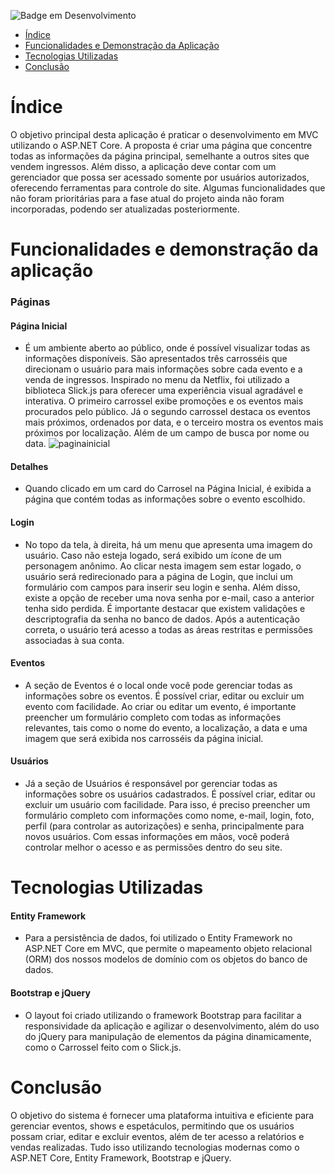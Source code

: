 ![Badge em Desenvolvimento](http://img.shields.io/static/v1?label=STATUS&message=EM%20DESENVOLVIMENTO&color=GREEN&style=for-the-badge)

* [Índice](#índice)
* [Funcionalidades e Demonstração da Aplicação](#funcionalidades-e-demonstração-da-aplicação)
* [Tecnologias Utilizadas](#tecnologias-utilizadas)
* [Conclusão](#conclusão)

# Índice
  O objetivo principal desta aplicação é praticar o desenvolvimento em MVC utilizando o ASP.NET Core.
A proposta é criar uma página que concentre todas as informações da página principal, semelhante a outros sites que vendem ingressos.
Além disso, a aplicação deve contar com um gerenciador que possa ser acessado somente por usuários autorizados, oferecendo ferramentas para controle do site.
Algumas funcionalidades que não foram prioritárias para a fase atual do projeto ainda não foram incorporadas, podendo ser atualizadas posteriormente.

# Funcionalidades e demonstração da aplicação
### Páginas
#### Página Inicial
- É um ambiente aberto ao público, onde é possível visualizar todas as informações disponíveis.
São apresentados três carrosséis que direcionam o usuário para mais informações sobre cada evento e a venda de ingressos.
Inspirado no menu da Netflix, foi utilizado a biblioteca Slick.js para oferecer uma experiência visual agradável e interativa.
O primeiro carrossel exibe promoções e os eventos mais procurados pelo público. Já o segundo carrossel destaca os eventos mais próximos,
ordenados por data, e o terceiro mostra os eventos mais próximos por localização. Além de um campo de busca por nome ou data.
![paginainicial](https://s12.gifyu.com/images/paginainicial.gif)

#### Detalhes
- Quando clicado em um card do Carrosel na Página Inicial, é exibida a página que contém todas as informações sobre o evento escolhido.

#### Login
- No topo da tela, à direita, há um menu que apresenta uma imagem do usuário. Caso não esteja logado, será exibido um ícone de um personagem anônimo.
Ao clicar nesta imagem sem estar logado, o usuário será redirecionado para a página de Login, que inclui um formulário com campos para inserir seu login e senha.
Além disso, existe a opção de receber uma nova senha por e-mail, caso a anterior tenha sido perdida. É importante destacar que existem validações e descriptografia
da senha no banco de dados. Após a autenticação correta, o usuário terá acesso a todas as áreas restritas e permissões associadas à sua conta.

#### Eventos
- A seção de Eventos é o local onde você pode gerenciar todas as informações sobre os eventos.
É possível criar, editar ou excluir um evento com facilidade. Ao criar ou editar um evento, é importante preencher um formulário completo com todas as
informações relevantes, tais como o nome do evento, a localização, a data e uma imagem que será exibida nos carrosséis da página inicial.

#### Usuários
- Já a seção de Usuários é responsável por gerenciar todas as informações sobre os usuários cadastrados. É possível criar, editar ou excluir um usuário com facilidade.
Para isso, é preciso preencher um formulário completo com informações como nome, e-mail, login, foto, perfil (para controlar as autorizações) e senha,
principalmente para novos usuários. Com essas informações em mãos, você poderá controlar melhor o acesso e as permissões dentro do seu site.


# Tecnologias Utilizadas
#### Entity Framework
 - Para a persistência de dados, foi utilizado o Entity Framework no ASP.NET Core em MVC, que permite o mapeamento objeto relacional (ORM) dos nossos modelos de domínio
com os objetos do banco de dados.

#### Bootstrap e jQuery
 - O layout foi criado utilizando o framework Bootstrap para facilitar a responsividade da aplicação e agilizar o desenvolvimento,
além do uso do jQuery para manipulação de elementos da página dinamicamente, como o Carrossel feito com o Slick.js.

# Conclusão
  O objetivo do sistema é fornecer uma plataforma intuitiva e eficiente para gerenciar eventos, shows e espetáculos, permitindo que os usuários possam criar,
editar e excluir eventos, além de ter acesso a relatórios e vendas realizadas. Tudo isso utilizando tecnologias modernas como o ASP.NET Core, Entity Framework,
Bootstrap e jQuery.
